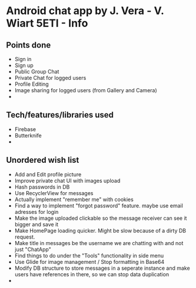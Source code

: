 # Android chat app by J. Vera - V. Wiart 5ETI - Info

## Points done
- Sign in
- Sign up
- Public Group Chat
- Private Chat for logged users
- Profile Editing
- Image sharing for logged users (from Gallery and Camera)
-

## Tech/features/libraries used
- Firebase
- Butterknife
- 

## Unordered wish list 
- Add and Edit profile picture
- Improve private chat UI with images upload
- Hash passwords in DB
- Use RecyclerView for messages
- Actually implement "remember me" with cookies
- Find a way to implement "forgot password" feature. maybe use email adresses for login
- Make the image uploaded clickable so the message receiver can see it bigger and save it
- Make HomePage loading quicker. Might be slow because of a dirty DB request.
- Make title in messages be the username we are chatting with and not just "ChatApp"
- Find things to do under the "Tools" functionality in side menu
- Use Glide for image management / Stop formatting in Base64
- Modify DB structure to store messages in a seperate instance and make users have references in there, so we can stop data duplication
- 
